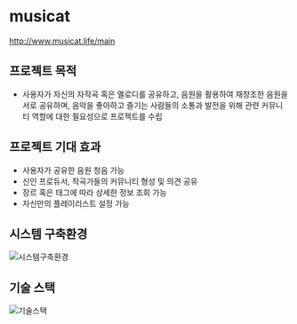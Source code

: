 # musicat
http://www.musicat.life/main

## 프로젝트 목적
- 사용자가 자신의 자작곡 혹은 멜로디를 공유하고, 음원을 활용하여 재창조한 음원을 서로 공유하며, 음악을 좋아하고 즐기는 사람들의 소통과 발전을 위해 관련 커뮤니티 역할에 대한 필요성으로 프로젝트를 수립

## 프로젝트 기대 효과
- 사용자가 공유한 음원 청음 가능
- 신인 프로듀서, 작곡가들의 커뮤니티 형성 및 의견 공유
- 장르 혹은 태그에 따라 상세한 정보 조회 가능
- 자신만의 플레이리스트 설정 가능

## 시스템 구축환경

![시스템구축환경](https://user-images.githubusercontent.com/84134297/161503193-1883c491-53f5-4093-9117-55f98b896a46.JPG)

## 기술 스택

![기술스택](https://user-images.githubusercontent.com/84134297/161503203-b171616d-e692-441c-8b68-a1578a75c97d.JPG)
